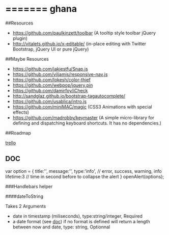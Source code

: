 =======
ghana
=====
##Resources

 - https://github.com/paulkinzett/toolbar (A tooltip style toolbar jQuery plugin)
 - http://vitalets.github.io/x-editable/ (in-place editing with Twitter Bootstrap, jQuery UI or pure jQuery)

##Maybe Resources

 - https://github.com/jakiestfu/Snap.js
 - https://github.com/viljamis/responsive-nav.js
 - https://github.com/lokesh/color-thief
 - https://github.com/webpop/jquery.pin
 - https://github.com/damirfoy/iCheck
 - http://sandglaz.github.io/bootstrap-tagautocomplete/
 - https://github.com/usablica/intro.js
 - https://github.com/miniMAC/magic (CSS3 Animations with special effects)
 - https://github.com/madrobby/keymaster (A simple micro-library for defining and dispatching keyboard shortcuts. It has no dependencies.)


##Roadmap

[trello](https://trello.com/board/ghana/51c429250f27db512d0024cd)

## DOC

  var option = {
    title:'',
    message:'',
    type:'info', // error, success, warning, info
    lifetime:3 // time in second before to collapse the alert
  }
  openAlert(options);

  ###Handlebars helper

####dateToString

Takes 2 Arguments

 - date in timestamp (miliseconds), type:string/integer, Required
 - a date format (see [doc](http://momentjs.com/docs/)) if no format is defined will return a length between now and date, type: string, Optionnal